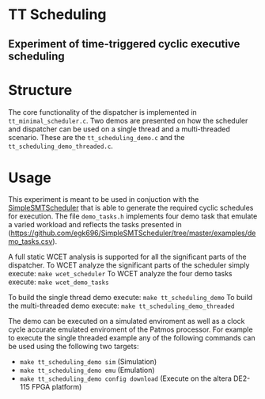 # TT Scheduling
## Experiment of time-triggered cyclic executive scheduling 

# Structure
The core functionality of the dispatcher is implemented in ```tt_minimal_scheduler.c```.
Two demos are presented on how the scheduler and dispatcher can be used on a single thread and a multi-threaded scenario. These are the ```tt_scheduling_demo.c``` and
the ```tt_scheduling_demo_threaded.c```.

# Usage
This experiment is meant to be used in conjuction with the [SimpleSMTScheduler](https://github.com/egk696/SimpleSMTScheduler) that is able to generate the required cyclic schedules for execution. The file ```demo_tasks.h``` implements four demo task that emulate a varied workload and reflects the tasks presented in (https://github.com/egk696/SimpleSMTScheduler/tree/master/examples/demo_tasks.csv).

A full static WCET analysis is supported for all the significant parts of the dispatcher. To WCET analyze the significant parts of the scheduler simply execute:
```make wcet_scheduler```
To WCET analyze the four demo tasks execute:
```make wcet_demo_tasks```

To build the single thread demo execute:
```make tt_scheduling_demo```
To build the multi-threaded demo execute:
```make tt_scheduling_demo_threaded```

The demo can be executed on a simulated enviroment as well as a clock cycle accurate emulated enviroment of the Patmos processor. For example to execute the single threaded
example any of the following commands can be used using the following two targets:
* ```make tt_scheduling_demo sim``` (Simulation)
* ```make tt_scheduling_demo emu``` (Emulation)
* ```make tt_scheduling_demo config download``` (Execute on the altera DE2-115 FPGA platform)